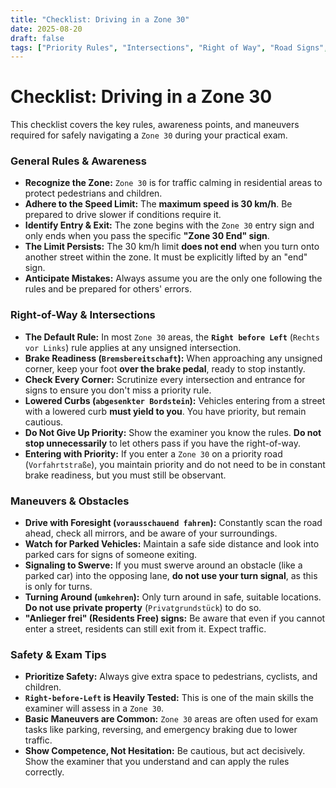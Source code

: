 ```yaml
---
title: "Checklist: Driving in a Zone 30"
date: 2025-08-20
draft: false
tags: ["Priority Rules", "Intersections", "Right of Way", "Road Signs", "Safety", "Zone 30", "Speed Control"]
---
```


# Checklist: Driving in a Zone 30

This checklist covers the key rules, awareness points, and maneuvers required for safely navigating a `Zone 30` during your practical exam.

### General Rules & Awareness

- **Recognize the Zone:** `Zone 30` is for traffic calming in residential areas to protect pedestrians and children.
- **Adhere to the Speed Limit:** The **maximum speed is 30 km/h**. Be prepared to drive slower if conditions require it.
- **Identify Entry & Exit:** The zone begins with the `Zone 30` entry sign and only ends when you pass the specific **"Zone 30 End" sign**.
- **The Limit Persists:** The 30 km/h limit **does not end** when you turn onto another street within the zone. It must be explicitly lifted by an "end" sign.
- **Anticipate Mistakes:** Always assume you are the only one following the rules and be prepared for others' errors.

### Right-of-Way & Intersections

- **The Default Rule:** In most `Zone 30` areas, the **`Right before Left`** (`Rechts vor Links`) rule applies at any unsigned intersection.
- **Brake Readiness (`Bremsbereitschaft`):** When approaching any unsigned corner, keep your foot **over the brake pedal**, ready to stop instantly.
- **Check Every Corner:** Scrutinize every intersection and entrance for signs to ensure you don't miss a priority rule.
- **Lowered Curbs (`abgesenkter Bordstein`):** Vehicles entering from a street with a lowered curb **must yield to you**. You have priority, but remain cautious.
- **Do Not Give Up Priority:** Show the examiner you know the rules. **Do not stop unnecessarily** to let others pass if you have the right-of-way.
- **Entering with Priority:** If you enter a `Zone 30` on a priority road (`Vorfahrtstraße`), you maintain priority and do not need to be in constant brake readiness, but you must still be observant.

### Maneuvers & Obstacles

- **Drive with Foresight (`vorausschauend fahren`):** Constantly scan the road ahead, check all mirrors, and be aware of your surroundings.
- **Watch for Parked Vehicles:** Maintain a safe side distance and look into parked cars for signs of someone exiting.
- **Signaling to Swerve:** If you must swerve around an obstacle (like a parked car) into the opposing lane, **do not use your turn signal**, as this is only for turns.
- **Turning Around (`umkehren`):** Only turn around in safe, suitable locations. **Do not use private property** (`Privatgrundstück`) to do so.
- **"Anlieger frei" (Residents Free) signs:** Be aware that even if you cannot enter a street, residents can still exit from it. Expect traffic.

### Safety & Exam Tips

- **Prioritize Safety:** Always give extra space to pedestrians, cyclists, and children.
- **`Right-before-Left` is Heavily Tested:** This is one of the main skills the examiner will assess in a `Zone 30`.
- **Basic Maneuvers are Common:** `Zone 30` areas are often used for exam tasks like parking, reversing, and emergency braking due to lower traffic.
- **Show Competence, Not Hesitation:** Be cautious, but act decisively. Show the examiner that you understand and can apply the rules correctly.